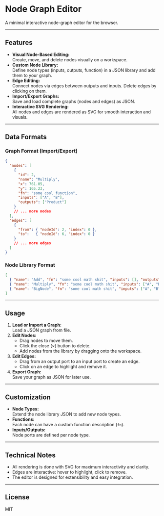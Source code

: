 # Node Graph Editor

A minimal interactive node-graph editor for the browser.

---

## Features

- **Visual Node-Based Editing:**  
  Create, move, and delete nodes visually on a workspace.
- **Custom Node Library:**  
  Define node types (inputs, outputs, function) in a JSON library and add them to your graph.
- **Edge Editing:**  
  Connect nodes via edges between outputs and inputs. Delete edges by clicking on them.
- **Import/Export Graphs:**  
  Save and load complete graphs (nodes and edges) as JSON.
- **Interactive SVG Rendering:**  
  All nodes and edges are rendered as SVG for smooth interaction and visuals.

---

## Data Formats

### **Graph Format (Import/Export)**
```json
{
  "nodes": [
    {
      "id": 2,
      "name": "Multiply",
      "x": 761.05,
      "y": 165.23,
      "fn": "some cool function",
      "inputs": ["A", "B"],
      "outputs": ["Product"]
    }
    // ... more nodes
  ],
  "edges": [
    {
      "from": { "nodeId": 2, "index": 0 },
      "to":   { "nodeId": 6, "index": 0 }
    }
    // ... more edges
  ]
}
```

### **Node Library Format**
```json
[
  { "name": "Add", "fn": "some cool math shit", "inputs": [], "outputs": ["Sum"] },
  { "name": "Multiply", "fn": "some cool math shit", "inputs": ["A", "B"], "outputs": ["Product"] },
  { "name": "BigNode", "fn": "some cool math shit", "inputs": ["A", "B", "C", "D", "E"], "outputs": ["R1", "R2", "R3", "R4"] }
]
```

---

## Usage

1. **Load or Import a Graph:**  
   Load a JSON graph from file.
2. **Edit Nodes:**  
   - Drag nodes to move them.
   - Click the close (×) button to delete.
   - Add nodes from the library by dragging onto the workspace.
3. **Edit Edges:**  
   - Drag from an output port to an input port to create an edge.
   - Click on an edge to highlight and remove it.
4. **Export Graph:**  
   Save your graph as JSON for later use.

---

## Customization

- **Node Types:**  
  Extend the node library JSON to add new node types.
- **Functions:**  
  Each node can have a custom function description (`fn`).
- **Inputs/Outputs:**  
  Node ports are defined per node type.

---

## Technical Notes

- All rendering is done with SVG for maximum interactivity and clarity.
- Edges are interactive: hover to highlight, click to remove.
- The editor is designed for extensibility and easy integration.

---

## License

MIT
